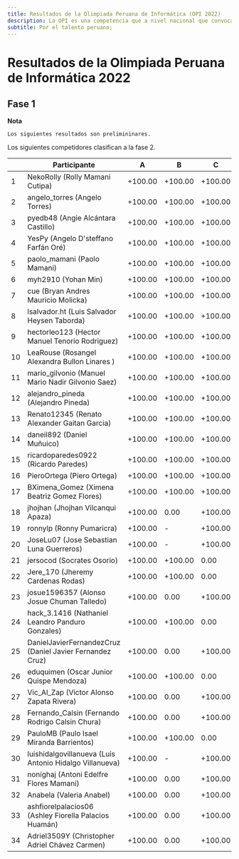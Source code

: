 ```yaml
---
title: Resultados de la Olimpiada Peruana de Informática (OPI 2022)
description: La OPI es una competencia que a nivel nacional que convoca a estudiantes de secundaria con habilidades de solución de problemas. Los estudiantes hacen uso de la lógica, su ingenio y habilidades de programación para resolver los desafíos presentados.
subtitle: Por el talento peruano;
---
```


# Resultados de la Olimpiada Peruana de Informática 2022

## Fase 1

**Nota**
```
Los siguientes resultados son prelimininares.
```

Los siguientes competidores clasifican a la fase 2.

|    | Participante                                             | A       | B       | C       | D       | E      | F       | Total  |
| -- | -------------------------------------------------------- | ------- | ------- | ------- | ------- | ------ | ------- | ------ |
| 1  | NekoRolly (Rolly Mamani Cutipa)                          | +100.00 | +100.00 | +100.00 | +100.00 | +40.00 | +100.00 | 540.00 |
| 2  | angelo\_torres (Angelo Torres)                           | +100.00 | +100.00 | +100.00 | +100.00 | \-     | +100.00 | 500.00 |
| 3  | pyedb48 (Angie Alcántara Castillo)                       | +100.00 | +100.00 | +100.00 | +100.00 | \-     | +100.00 | 500.00 |
| 4  | YesPy (Angelo D'steffano Farfán Oré)                     | +100.00 | +100.00 | +100.00 | +100.00 | \-     | +8.00   | 408.00 |
| 5  | paolo\_mamani (Paolo Mamani)                             | +100.00 | +100.00 | +100.00 | \-      | 0.00   | +100.00 | 400.00 |
| 6  | myh2910 (Yohan Min)                                      | +100.00 | +100.00 | +100.00 | +100.00 | \-     | \-      | 400.00 |
| 7  | cue (Bryan Andres Mauricio Molicka)                      | +100.00 | +100.00 | +100.00 | +5.00   | \-     | +40.00  | 345.00 |
| 8  | lsalvador.ht (Luis Salvador Heysen Taborda)              | +100.00 | +100.00 | +100.00 | +10.00  | \-     | +8.00   | 318.00 |
| 9  | hectorleo123 (Hector Manuel Tenorio Rodriguez)           | +100.00 | +100.00 | +100.00 | +10.00  | 0.00   | 0.00    | 310.00 |
| 10 | LeaRouse (Rosangel Alexandra Bullon Linares )            | +100.00 | +100.00 | +100.00 | +10.00  | \-     | \-      | 310.00 |
| 11 | mario\_gilvonio (Manuel Mario Nadir Gilvonio Saez)       | +100.00 | +100.00 | +100.00 | \-      | \-     | \-      | 300.00 |
| 12 | alejandro\_pineda (Alejandro Pineda)                     | +100.00 | +100.00 | +100.00 | \-      | \-     | \-      | 300.00 |
| 13 | Renato12345 (Renato Alexander Gaitan Garcia)             | +100.00 | +100.00 | +100.00 | 0.00    | \-     | \-      | 300.00 |
| 14 | daneil892 (Daniel Muñuico)                               | +100.00 | +100.00 | +100.00 | \-      | \-     | \-      | 300.00 |
| 15 | ricardoparedes0922 (Ricardo Paredes)                     | +100.00 | +100.00 | +100.00 | \-      | 0.00   | \-      | 300.00 |
| 16 | PieroOrtega (Piero Ortega)                               | +100.00 | +100.00 | +100.00 | \-      | \-     | 0.00    | 300.00 |
| 17 | BXimena\_Gomez (Ximena Beatriz Gomez Flores)             | +100.00 | +100.00 | +100.00 | \-      | \-     | 0.00    | 300.00 |
| 18 | jhojhan (Jhojhan Vilcanqui Apaza)                        | +100.00 | 0.00    | +100.00 | +30.00  | \-     | \-      | 230.00 |
| 19 | ronnylp (Ronny Pumaricra)                                | +100.00 | \-      | +100.00 | \-      | \-     | \-      | 200.00 |
| 20 | JoseLu07 (Jose Sebastian Luna Guerreros)                 | +100.00 | \-      | +100.00 | \-      | \-     | \-      | 200.00 |
| 21 | jersocod (Socrates Osorio)                               | +100.00 | +100.00 | 0.00    | \-      | \-     | \-      | 200.00 |
| 22 | Jere\_170 (Jheremy Cardenas Rodas)                       | +100.00 | +100.00 | 0.00    | \-      | \-     | \-      | 200.00 |
| 23 | josue1596357 (Alonso Josue Chuman Talledo)               | +100.00 | 0.00    | +100.00 | \-      | \-     | \-      | 200.00 |
| 24 | hack\_3.1416 (Nathaniel Leandro Panduro Gonzales)        | +100.00 | +100.00 | 0.00    | 0.00    | \-     | \-      | 200.00 |
| 25 | DanielJavierFernandezCruz (Daniel Javier Fernandez Cruz) | +100.00 | 0.00    | +100.00 | \-      | \-     | \-      | 200.00 |
| 26 | eduquimen (Oscar Junior Quispe Mendoza)                  | +100.00 | +100.00 | 0.00    | \-      | \-     | \-      | 200.00 |
| 27 | Vic\_Al\_Zap (Victor Alonso Zapata Rivera)               | +100.00 | 0.00    | +100.00 | \-      | \-     | \-      | 200.00 |
| 28 | Fernando\_Calsin (Fernando Rodrigo Calsin Chura)         | +100.00 | 0.00    | +100.00 | 0.00    | \-     | \-      | 200.00 |
| 29 | PauloMB (Paulo Isael Miranda Barrientos)                 | +100.00 | +100.00 | 0.00    | \-      | \-     | \-      | 200.00 |
| 30 | luishidalgovillanueva (Luis Antonio Hidalgo Villanueva)  | +100.00 | \-      | +100.00 | \-      | \-     | \-      | 200.00 |
| 31 | nonighaj (Antoni Edelfre Flores Mamani)                  | +100.00 | 0.00    | +100.00 | \-      | \-     | \-      | 200.00 |
| 32 | Anabela (Valeria Anabel)                                 | +100.00 | 0.00    | +100.00 | \-      | \-     | \-      | 200.00 |
| 33 | ashfiorelpalacios06 (Ashley Fiorella Palacios Huamán)    | +100.00 | 0.00    | +100.00 | \-      | \-     | \-      | 200.00 |
| 34 | Adriel3509Y (Christopher Adriel Chávez Carmen)           | +100.00 | 0.00    | +100.00 | \-      | \-     | \-      | 200.00 |

